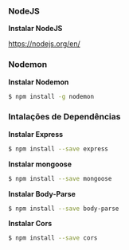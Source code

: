### NodeJS

**Instalar NodeJS**

https://nodejs.org/en/

### Nodemon

**Instalar Nodemon**
```sh
$ npm install -g nodemon
```
### Intalações de Dependências

**Instalar Express**
```sh
$ npm install --save express
```

**Instalar mongoose**
```sh
$ npm install --save mongoose
```

**Instalar Body-Parse**
```sh
$ npm install --save body-parse
```
**Instalar Cors**
```sh
$ npm install --save cors
```